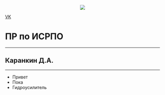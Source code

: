 <p align = "center"><a href="https://vk.com/dmtr137" target="_blank"><img src="https://mirpozitiva.ru/wp-content/uploads/2019/11/1473853565_05.jpg" src= width="400"></a></p>

<p><a href="https://vk.com/dmtr137" target="_blank">VK</a></p>

# ПР по ИСРПО
-----
## Каранкин Д.А.
-----
* Привет
* Пока
* Гидроусилитель